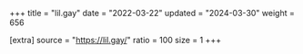 +++
title = "lil.gay"
date = "2022-03-22"
updated = "2024-03-30"
weight = 656

[extra]
source = "https://lil.gay/"
ratio = 100
size = 1
+++
